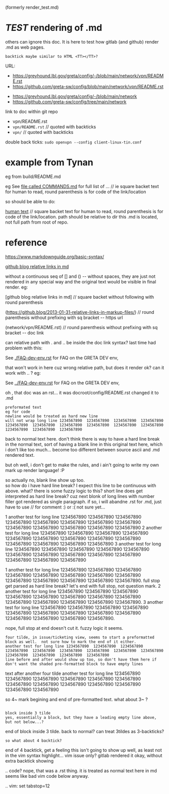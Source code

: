 (formerly render_test.md)

# *TEST* rendering of .md

others can ignore this doc.
It is here to test how gitlab (and github) render .md as web pages.


`backtick maybe similar to HTML <TT></TT>?`

URL:
* https://greyhound.lbl.gov/greta/config/-/blob/main/network/vpn/README.rst 
* https://github.com/greta-sw/config/blob/main/network/vpn/README.rst 

- https://greyhound.lbl.gov/greta/config/-/blob/main/network
- https://github.com/greta-sw/config/tree/main/network


link to doc within git repo

* vpn/README.rst 
* `vpn/README.rst`  // quoted with backticks
* `vpn/`            // quoted with backticks


double back ticks:
``sudo openvpn --config client-linux-tin.conf``



# example from Tynan

eg from build/README.md

eg See [file called COMMANDS.md](COMMANDS.md) for full list of ...   // ie square backet text for human to read, round parenthesis is for code of the link/location

so should be able to do:

[human text](network/vpn/README.rst)  // square backet text for human to read, round parenthesis is for code of the link/location.  path should be relative to dir this .md is located, not full path from root of repo.




# reference

https://www.markdownguide.org/basic-syntax/

[github blog relative links in md](https://github.blog/2013-01-31-relative-links-in-markup-files/)


without a continuous seq of [] and ()  -- without spaces, they are just not rendered in any special way and the original text would be visible in final render.  eg:

[github blog relative links in md]  // square backet without following with round parenthesis 

(https://github.blog/2013-01-31-relative-links-in-markup-files/)   // round parenthesis without prefixing with sq bracket -- https url

(network/vpn/README.rst) // round parenthesis without prefixing with sq bracket -- doc link


can relative path with . and .. be inside the doc link syntax?
last time had problem with this:

See [./FAQ-dev-env.rst](./FAQ-dev-env.rst) for FAQ on the GRETA DEV env,

that won't work in here cuz wrong relative path, but does it render ok?
can it work with .. ?  eg:

See [../FAQ-dev-env.rst](../FAQ-dev-env.rst) for FAQ on the GRETA DEV env,

oh , that doc was an rst... it was docroot/config/README.rst  changed it to .md



```
preformated text
eg for code
newline would be treated as hard new line
will not wrap long line 1234567890  1234567890  1234567890  1234567890  1234567890  1234567890  1234567890  1234567890  1234567890  1234567890  1234567890  1234567890  1234567890
```


back to normal text here.  don't think there is way to have a hard line break in the normal text, sort of having a blank line in this original text here, which i don't like too much... become too different between source ascii and .md rendered text.

but oh well, i don't get to make the rules, and i ain't going to write my own mark up render language! :P

so actually no, blank line show up too.  
so how do i have hard line break?  I expect this line to be continuous with above.
what?  there is some fuzzy logic to this?  short line does get interpreted as hard line break?
cuz next blonk of long lines with number filler got rendered as single paragraph.
if so, i will abandne .rst for .md, just have to use // for comment :) or :(  not sure yet...


1 another test for long line 1234567890  1234567890  1234567890  1234567890  1234567890  1234567890  1234567890  1234567890  1234567890  1234567890  1234567890  1234567890  1234567890
2 another test for long line 1234567890  1234567890  1234567890  1234567890  1234567890  1234567890  1234567890  1234567890  1234567890  1234567890  1234567890  1234567890  1234567890
3 another test for long line 1234567890  1234567890  1234567890  1234567890  1234567890  1234567890  1234567890  1234567890  1234567890  1234567890  1234567890  1234567890  1234567890

1 another test for long line 1234567890  1234567890  1234567890  1234567890  1234567890  1234567890  1234567890  1234567890  1234567890  1234567890  1234567890  1234567890  1234567890.  full stop get parsed as hard line break?  let's end with full stop, not question mark.
2 another test for long line 1234567890  1234567890  1234567890  1234567890  1234567890  1234567890  1234567890  1234567890  1234567890  1234567890  1234567890  1234567890  1234567890.
3 another test for long line 1234567890  1234567890  1234567890  1234567890  1234567890  1234567890  1234567890  1234567890  1234567890  1234567890  1234567890  1234567890  1234567890.

nope, full stop at end doesn't cut it.  fuzzy logic it seems.

~~~~
four tilde, in issue/ticketing view, seems to start a preformatted block as well.  not sure how to mark the end of it either.  
another test for long line 1234567890  1234567890  1234567890  1234567890  1234567890  1234567890  1234567890  1234567890  1234567890  1234567890  1234567890  1234567890  1234567890
line before and after would show up too, so don't have them here if don't want the shaded pre-formatted block to have empty lines
~~~~

text after another four tilde
another test for long line 1234567890  1234567890  1234567890  1234567890  1234567890  1234567890  1234567890  1234567890  1234567890  1234567890  1234567890  1234567890  1234567890

so 4~ mark begining and end of pre-formatted text.  what about 3~ ?

~~~

block inside 3 tilde
yes, essentially a block, but they have a leading empty line above, but not below...?

~~~


end of block inside 3 tilde.   back to normal?   can treat 3tildes as 3-backticks?


````
so what about 4 backtick?
````


end of 4 backtick, get a feeling this isn't going to show up well, as least not in the vim syntax highlight... 
vim issue only?  gitlab rendered it okay, without extra backtick showing


.. code?  nope, that was a .rst thing.  it is treated as normal text here in md seems like bad vim code below anyway.

.. vim: set tabstop=12
